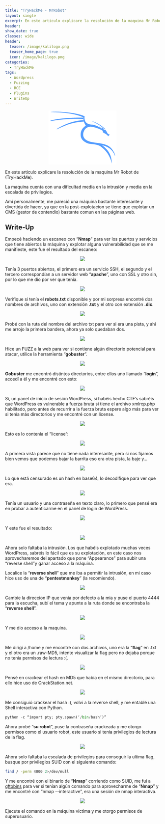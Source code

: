 ```yaml
---
title: "TryHackMe - MrRobot"
layout: single
excerpt: En este articulo explicare la resolución de la maquina Mr Robot de (TryHackMe). La maquina cuenta con una dificultad media en la intrusión y media en la escalada de privilegios.
header:
show_date: true
classes: wide
header:
  teaser: /image/kalilogo.png
  teaser_home_page: true
  icon: /image/kalilogo.png
categories:
  - TryHackMe
tags:
  - Wordpress
  - Fuzzing
  - RCE
  - Plugins
  - WriteUp
---
```


<p align="center">
<img src=/image/kalilogo.png>
</p>

En este articulo explicare la resolución de la maquina Mr Robot de (TryHackMe).

La maquina cuenta con una dificultad media en la intrusión y media en la escalada de privilegios.

Ami personalmente, me pareció una máquina bastante interesante y divertida de hacer, ya que en la post-explotacion se tiene que explotar un CMS (gestor de contendio) bastante comun en las páginas web.

## Write-Up

Empecé haciendo un escaneo con “**Nmap**” para ver los puertos y servicios que tiene abiertos la máquina y explotar alguna vulnerabilidad que se me manifieste, este fue el resultado del escaneo:

<p align="center">
<img src="https://miro.medium.com/max/875/1*3gsipuu4WkV0uXdXyBmqRg.png">
</p>

Tenía 3 puertos abiertos, el primero era un servicio SSH, el segundo y el tercero correspondían a un servidor web “**apache**”, uno con SSL y otro sin, por lo que me dio por ver que tenía.

<p align="center">
<img src="https://miro.medium.com/max/3258/1*6BTipXszW3jyAXS6K1xLLQ.png">
</p>

Verifique si tenía el **robots.txt** disponible y por mi sorpresa encontré dos nombres de archivos, uno con extensión **.txt** y el otro con extensión **.dic**.

<p align="center">
<img src="https://miro.medium.com/max/3668/1*7RANbAxrjnImkkqx_t6vbQ.png">
</p>

Probé con la ruta del nombre del archivo txt para ver si era una pista, y ahí me arrojo la primera bandera, ahora ya solo quedaban dos.

<p align="center">
<img src="https://miro.medium.com/max/1740/1*N2-pOf5CSeoP5G_bh1ZLWQ.jpeg">
</p>

Hice un FUZZ a la web para ver si contiene algún directorio potencial para atacar, utilice la herramienta “**gobuster**”.

<p align="center">
<img src="https://miro.medium.com/max/875/1*c1i7Ap5-k3ivEBfv-UyuIw.png">
</p>

**Gobuster** me encontró distintos directorios, entre ellos uno llamado “**login**”, accedí a él y me encontré con esto:

<p align="center">
<img src="https://miro.medium.com/max/3682/1*Us3ptTWox6WSoh1EBCql7w.png">
</p>

Si, un panel de inicio de sesión WordPress, si habéis hecho CTF’s sabréis que WordPress es vulnerable a fuerza bruta si tiene el archivo xmlrcp.php habilitado, pero antes de recurrir a la fuerza bruta espere algo más para ver si tenía más directorios y me encontré con un license.

<p align="center">
<img src="https://miro.medium.com/max/672/1*SeiE5xVLXsYIvlq4cOkqkg.png">
</p>

Esto es lo contenía el “license”:

<p align="center">
<img src="https://miro.medium.com/max/3680/1*KkbuWFUDfzGnRANs-nUZIw.png">
</p>

A primera vista parece que no tiene nada interesante, pero si nos fijamos bien vemos que podemos bajar la barrita eso era otra pista, la baje y…

<p align="center">
<img src="https://miro.medium.com/max/3680/1*kb9H8GpfVvcFnGw6ymBkwg.jpeg">
</p>

Lo que está censurado es un hash en base64, lo decodifique para ver que era.

<p align="center">
<img src="https://user-images.githubusercontent.com/69093629/121690695-71696500-cac6-11eb-90d5-7ebd21512c2a.jpg">
</p>

Tenía un usuario y una contraseña en texto claro, lo primero que pensé era en probar a autenticarme en el panel de login de WordPress.

<p align="center">
<img src="https://miro.medium.com/max/3666/1*lscZjBJD7KyIjtv2MoB9Yw.png">
</p>

Y este fue el resultado:

<p align="center">
<img src="https://miro.medium.com/max/3676/1*KJ8E0AuPJR98cnGEqWoPpA.png">
</p>

Ahora solo faltaba la intrusión. Los que habéis explotado muchas veces WordPress, sabréis lo fácil que es su explotación, en este caso nos aprovecharemos del apartado que pone “Appearance” para subir una “reverse shell”y ganar acceso a la máquina.

Localice la “**reverse shell**” que me iba a permitir la intrusión, en mi caso hice uso de una de “**pentestmonkey**” (la recomiendo).

<p align="center">
<img src="https://miro.medium.com/max/2664/1*W6-cn5dou5yUncROw3KiQg.png">
</p>

Cambie la direccion IP que venia por defecto a la mia y puse el puerto 4444 para la escucha, subí el tema y apunte a la ruta donde se encontraba la “**reverse shell**”.

<p align="center">
<img src="https://miro.medium.com/max/1636/1*jks2ZXgYOJP5VkAOOnl-lQ.png">
</p>

Y me dio acceso a la maquina.

<p align="center">
<img src="https://miro.medium.com/max/875/1*Z8uaKtzbBexP_jrybsVsWw.png">
</p>

Me dirigí a /home y me encontré con dos archivos, uno era la “**flag**” en .txt y el otro era un .raw-MD5, intente visualizar la flag pero no dejaba porque no tenia permisos de lectura :(.

<p align="center">
<img src="https://miro.medium.com/max/673/1*v7NywrIVjM2DZS4i9FZ9xQ.png">
</p>

Pensé en crackear el hash en MD5 que había en el mismo directorio, para ello hice uso de CrackStation.net.

<p align="center">
<img src="https://miro.medium.com/max/3444/1*nhtJNTrMMY5-d9I4MNydHw.jpeg">
</p>

Me consiguió crackear el hash :), volví a la reverse shell, y me entablé una Shell interactiva con Python.

```python
python -c “import pty; pty.spawn(‘/bin/bash’)”
```

Ahora probé “**su robot**”, puse la contraseña crackeada y me otorgo permisos como el usuario robot, este usuario si tenia privilegios de lectura de la flag.

<p align="center">
<img src="https://miro.medium.com/max/563/1*LuOHb2Hv62u56s1GHadpdA.jpeg">
</p>

Ahora solo faltaba la escalada de privilegios para conseguir la ultima flag, busque por privilegios SUID con el siguiente comando:

```bash
find / -perm 4000 2>/dev/null
```

Y me encontré con el binario de “**Nmap**” corriendo como SUID, me fui a [gftobins](https://gftobins.github.io) para ver si tenían algún comando para aprovecharme de “**Nmap**” y me encontré con “nmap --interactive”, era una sesión de nmap interactiva.

<p align="center">
<img src="https://miro.medium.com/max/875/1*TuRat2h8lq60fnQdwxCotg.png">
</p>

Ejecute el comando en la máquina víctima y me otorgo permisos de superusuario.

